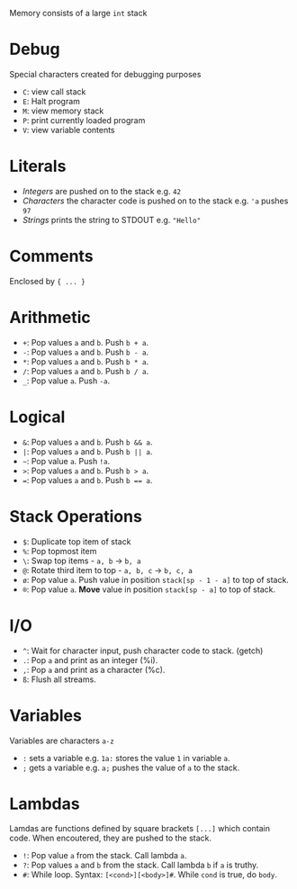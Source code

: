 Memory consists of a large `int` stack

# Debug
Special characters created for debugging purposes

- `C`: view call stack
- `E`: Halt program
- `M`: view memory stack
- `P`: print currently loaded program
- `V`: view variable contents

# Literals
- *Integers* are pushed on to the stack e.g. `42`
- *Characters* the character code is pushed on to the stack e.g. `'a` pushes `97`
- *Strings* prints the string to STDOUT e.g. `"Hello"`

# Comments
Enclosed by `{ ... }`

# Arithmetic
- `+`: Pop values `a` and `b`. Push `b + a`.
- `-`: Pop values `a` and `b`. Push `b - a`.
- `*`: Pop values `a` and `b`. Push `b * a`.
- `/`: Pop values `a` and `b`. Push `b / a`.
- `_`: Pop value `a`. Push `-a`.

# Logical
- `&`: Pop values `a` and `b`. Push `b && a`.
- `|`: Pop values `a` and `b`. Push `b || a`.
- `~`: Pop value `a`. Push `!a`.
- `>`: Pop values `a` and `b`. Push `b > a`.
- `=`: Pop values `a` and `b`. Push `b == a`.

# Stack Operations
- `$`: Duplicate top item of stack
- `%`: Pop topmost item
- `\`: Swap top items - `a, b` -> `b, a`
- `@`: Rotate third item to top - `a, b, c` -> `b, c, a`
- `ø`: Pop value `a`. Push value in position `stack[sp - 1 - a]` to top of stack.
- `®`: Pop value `a`. **Move** value in position `stack[sp - a]` to top of stack.

# I/O
- `^`: Wait for character input, push character code to stack. (getch)
- `.`: Pop `a` and print as an integer (%i).
- `,`: Pop `a` and print as a character (%c).
- `ß`: Flush all streams.

# Variables
Variables are characters `a-z`

- `:` sets a variable e.g. `1a:` stores the value `1` in variable `a`.
- `;` gets a variable e.g. `a;` pushes the value of `a` to the stack.

# Lambdas
Lamdas are functions defined by square brackets `[...]` which contain code. When encoutered, they are pushed to the stack.

- `!`: Pop value `a` from the stack. Call lambda `a`.
- `?`: Pop values `a` and `b` from the stack. Call lambda `b` if `a` is truthy.
- `#`: While loop. Syntax: `[<cond>][<body>]#`. While `cond` is true, do `body`.